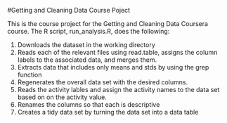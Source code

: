 #Getting and Cleaning Data Course Poject

This is the course project for the Getting and Cleaning Data Coursera course. The R script, run_analysis.R, does the following:

1. Downloads the dataset in the working directory
2. Reads each of the relevant files using read.table, assigns the column labels to the associated data, and merges them. 
3. Extracts data that includes only means and stds by using the grep function
4. Regenerates the overall data set with the desired columns.   
5. Reads the activity lables and assign the activity names to the data set based on on the activity value. 
7. Renames the columns so that each is descriptive
8. Creates a tidy data set by turning the data set into a data table 

